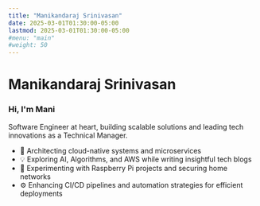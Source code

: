 ```yaml
---
title: "Manikandaraj Srinivasan"
date: 2025-03-01T01:30:00-05:00
lastmod: 2025-03-01T01:30:00-05:00
#menu: "main"
#weight: 50
---
```

# Manikandaraj Srinivasan

### Hi, I'm Mani

Software Engineer at heart, building scalable solutions and leading tech innovations as a Technical Manager.

- 🚀 Architecting cloud-native systems and microservices  
- 💡 Exploring AI, Algorithms, and AWS while writing insightful tech blogs  
- 🔧 Experimenting with Raspberry Pi projects and securing home networks  
- ⚙️ Enhancing CI/CD pipelines and automation strategies for efficient deployments
